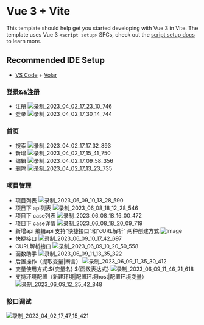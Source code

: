 # Vue 3 + Vite

This template should help get you started developing with Vue 3 in Vite. The template uses Vue 3 `<script setup>` SFCs, check out the [script setup docs](https://v3.vuejs.org/api/sfc-script-setup.html#sfc-script-setup) to learn more.

## Recommended IDE Setup

- [VS Code](https://code.visualstudio.com/) + [Volar](https://marketplace.visualstudio.com/items?itemName=Vue.volar)

### 登录&&注册
  - 注册
  ![录制_2023_04_02_17_23_10_746](https://user-images.githubusercontent.com/48465237/229344280-57b54b10-e17e-4b15-b1db-d0e61b850088.gif)
  - 登录
  ![录制_2023_04_02_17_30_14_744](https://user-images.githubusercontent.com/48465237/229344554-1710d889-baa2-4569-8050-a01ca28882ce.gif)


### 首页
  - 搜索
  ![录制_2023_04_02_17_17_32_893](https://user-images.githubusercontent.com/48465237/229343953-3c75a4b6-760c-4d33-b6b7-069fd9825e09.gif)
  - 新增
  ![录制_2023_04_02_17_15_41_750](https://user-images.githubusercontent.com/48465237/229343788-f6fbaf20-9bba-4feb-bc01-a9b2534e29cd.gif)
  - 编辑
  ![录制_2023_04_02_17_09_58_356](https://user-images.githubusercontent.com/48465237/229343604-ab049dbd-32bd-4ac0-9a5b-195047322e0b.gif)
  - 删除
  ![录制_2023_04_02_17_13_23_735](https://user-images.githubusercontent.com/48465237/229343709-f315c242-38cc-49cf-b133-aa9e4ba76e5d.gif)



### 项目管理
  - 项目列表
  ![录制_2023_06_09_10_13_28_590](https://github.com/shiqi-1989/frontends/assets/48465237/cebbfec5-c1ca-476d-b8e0-95e21c424256)
  - 项目下  api列表 
   ![录制_2023_06_08_18_12_28_546](https://github.com/shiqi-1989/frontends/assets/48465237/a937a29a-1412-4b8c-b9d9-5f90cc899e29)
   - 项目下 case列表
   ![录制_2023_06_08_18_16_00_472](https://github.com/shiqi-1989/frontends/assets/48465237/7582abfb-8b1b-4393-b72b-3e16d8df7d3d)
   - 项目下 case详情
   ![录制_2023_06_08_18_20_09_719](https://github.com/shiqi-1989/frontends/assets/48465237/3ebed23b-27fe-41fb-96e7-66e097a7cbae)
  - 新增api 编辑api 支持“快捷接口”和“cURL解析” 两种创建方式
  ![image](https://user-images.githubusercontent.com/48465237/229175504-fbf2f5f3-4906-47ee-8d1b-ed3cd78d940a.png)
  - 快捷接口
  ![录制_2023_06_09_10_17_42_697](https://github.com/shiqi-1989/frontends/assets/48465237/6076db45-671e-4145-ab75-d0ecce057778)
  - CURL解析接口
  ![录制_2023_06_09_10_20_50_558](https://github.com/shiqi-1989/frontends/assets/48465237/78187a4b-2907-426f-b81c-45120fd4ea5a)
  - 函数助手
  ![录制_2023_06_09_11_13_35_322](https://github.com/shiqi-1989/frontends/assets/48465237/d06f532d-8a9e-4380-b35b-06f4da7c790b)
  - 后置操作（提取变量|断言）
  ![录制_2023_06_09_11_35_30_412](https://github.com/shiqi-1989/frontends/assets/48465237/8deaeaea-5bac-46aa-9150-2c888363866f)
  - 变量使用方式:${变量名}  ${函数表达式}
  ![录制_2023_06_09_11_46_21_618](https://github.com/shiqi-1989/frontends/assets/48465237/07f96ff2-7c7a-404e-b847-ad6750b6b17b)
  - 支持环境配置（新建环境|配置环境host|配置环境变量）
  ![录制_2023_06_09_12_25_42_848](https://github.com/shiqi-1989/frontends/assets/48465237/66e330f1-479a-41f1-b738-3fd5b149461f)

### 接口调试
  ![录制_2023_04_02_17_47_15_421](https://user-images.githubusercontent.com/48465237/229347542-d4e01c90-3095-494f-ad6b-d41219b10e97.gif)
